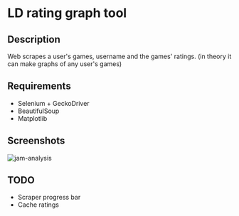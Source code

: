 # LD rating graph tool

## Description

Web scrapes a user's games, username and the games' ratings. (in theory it can make graphs of any user's games)

## Requirements

-   Selenium + GeckoDriver
-   BeautifulSoup
-   Matplotlib

## Screenshots

![jam-analysis](https://user-images.githubusercontent.com/46490176/198102335-d6bf7aa6-482c-4710-8e50-c9476a289263.png)

## TODO

-   Scraper progress bar
-   Cache ratings
